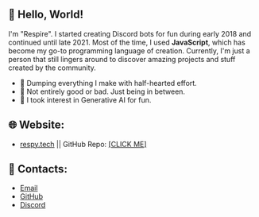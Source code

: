 ## 👋 Hello, World!
I'm "Respire". I started creating Discord bots for fun during early 2018 and continued until late 2021. Most of the time, I used **JavaScript**, which has become my go-to programming language of creation. Currently, I'm just a person that still lingers around to discover amazing projects and stuff created by the community.

- 🎉 Dumping everything I make with half-hearted effort.
- 🚀 Not entirely good or bad. Just being in between.
- 🤖 I took interest in Generative AI for fun.

## 🌐 Website:

- <a href="https://respy.tech/" target="_blank">respy.tech</a> || GitHub Repo: <a href="https://github.com/RimunAce/respy-tech" target="_blank">[CLICK ME]</a>

## 📢 Contacts:

- [Email](mailto:contact@respy.tech)
- [GitHub](https://github.com/RimunAce)
- [Discord](http://discordapp.com/users/188610034849021952)
